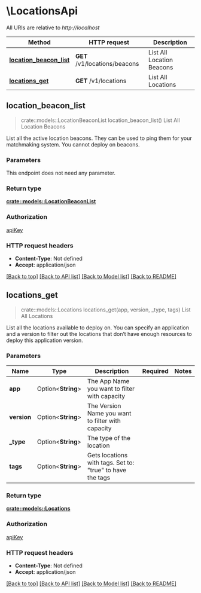 # \LocationsApi

All URIs are relative to *http://localhost*

Method | HTTP request | Description
------------- | ------------- | -------------
[**location_beacon_list**](LocationsApi.md#location_beacon_list) | **GET** /v1/locations/beacons | List All Location Beacons
[**locations_get**](LocationsApi.md#locations_get) | **GET** /v1/locations | List All Locations



## location_beacon_list

> crate::models::LocationBeaconList location_beacon_list()
List All Location Beacons

List all the active location beacons. They can be used to ping them for your matchmaking system. You cannot deploy on beacons.

### Parameters

This endpoint does not need any parameter.

### Return type

[**crate::models::LocationBeaconList**](LocationBeaconList.md)

### Authorization

[apiKey](../README.md#apiKey)

### HTTP request headers

- **Content-Type**: Not defined
- **Accept**: application/json

[[Back to top]](#) [[Back to API list]](../README.md#documentation-for-api-endpoints) [[Back to Model list]](../README.md#documentation-for-models) [[Back to README]](../README.md)


## locations_get

> crate::models::Locations locations_get(app, version, _type, tags)
List All Locations

List all the locations available to deploy on. You can specify an application and a version to filter out the locations that don’t have enough resources to deploy this application version.

### Parameters


Name | Type | Description  | Required | Notes
------------- | ------------- | ------------- | ------------- | -------------
**app** | Option<**String**> | The App Name you want to filter with capacity |  |
**version** | Option<**String**> | The Version Name you want to filter with capacity |  |
**_type** | Option<**String**> | The type of the location |  |
**tags** | Option<**String**> | Gets locations with tags. Set to: \"true\" to have the tags |  |

### Return type

[**crate::models::Locations**](Locations.md)

### Authorization

[apiKey](../README.md#apiKey)

### HTTP request headers

- **Content-Type**: Not defined
- **Accept**: application/json

[[Back to top]](#) [[Back to API list]](../README.md#documentation-for-api-endpoints) [[Back to Model list]](../README.md#documentation-for-models) [[Back to README]](../README.md)

